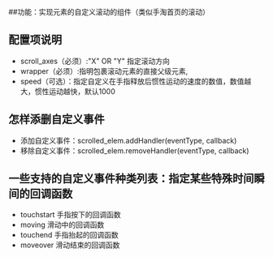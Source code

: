 
##功能：实现元素的自定义滚动的组件（类似手淘首页的滚动）

## 配置项说明
 + scroll_axes（必须）:"X" OR "Y" 指定滚动方向
 + wrapper（必须）:指明包裹滚动元素的直接父级元素,
 + speed（可选）：指定自定义在手指释放后惯性运动的速度的数值，数值越大，惯性运动越快，默认1000

## 怎样添删自定义事件
 + 添加自定义事件：scrolled_elem.addHandler(eventType, callback)
 + 移除自定义事件：scrolled_elem.removeHandler(eventType, callback)

## 一些支持的自定义事件种类列表：指定某些特殊时间瞬间的回调函数

  - touchstart 手指按下的回调函数
  - moving 滑动中的回调函数
  - touchend 手指抬起的回调函数
  - moveover 滑动结束的回调函数
